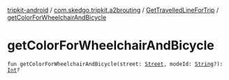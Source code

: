 [tripkit-android](../../index.md) / [com.skedgo.tripkit.a2brouting](../index.md) / [GetTravelledLineForTrip](index.md) / [getColorForWheelchairAndBicycle](./get-color-for-wheelchair-and-bicycle.md)

# getColorForWheelchairAndBicycle

`fun getColorForWheelchairAndBicycle(street: `[`Street`](../../com.skedgo.android.common.model/-street/index.md)`, modeId: `[`String`](https://kotlinlang.org/api/latest/jvm/stdlib/kotlin/-string/index.html)`?): `[`Int`](https://kotlinlang.org/api/latest/jvm/stdlib/kotlin/-int/index.html)`?`